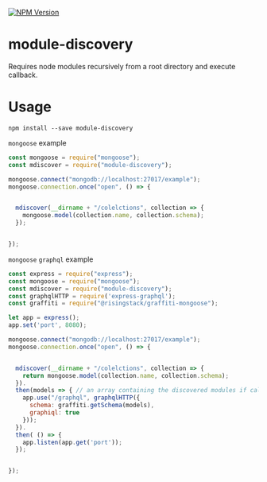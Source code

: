 [![NPM Version](http://img.shields.io/npm/v/module-discovery.svg?style=flat)](https://www.npmjs.org/package/module-discovery)

# module-discovery
Requires node modules recursively from a root directory and execute callback.

# Usage

`npm install --save module-discovery`

`mongoose` example

```javascript
const mongoose = require("mongoose");
const mdiscover = require("module-discovery");

mongoose.connect("mongodb://localhost:27017/example");
mongoose.connection.once("open", () => {


  mdiscover(__dirname + "/colelctions", collection => {
    mongoose.model(collection.name, collection.schema);
  });


});
```

`mongoose` `graphql` example



```javascript
const express = require("express");
const mongoose = require("mongoose");
const mdiscover = require("module-discovery");
const graphqlHTTP = require('express-graphql');
const graffiti = require("@risingstack/graffiti-mongoose");

let app = express();
app.set('port', 8080);

mongoose.connect("mongodb://localhost:27017/example");
mongoose.connection.once("open", () => {


  mdiscover(__dirname + "/colelctions", collection => {
    return mongoose.model(collection.name, collection.schema);
  }).
  then(models => { // an array containing the discovered modules if callback returns nothing.
    app.use("/graphql", graphqlHTTP({
      schema: graffiti.getSchema(models),
      graphiql: true
    }));
  }).
  then( () => {
    app.listen(app.get('port'));
  });


});
```
